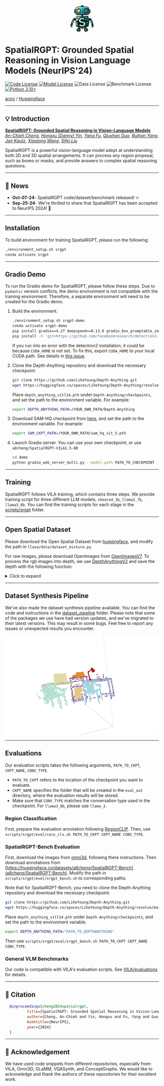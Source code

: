 <p align="center">
  <img src="demo_images/logo.png" width="15%"/>
</p>

# SpatialRGPT: Grounded Spatial Reasoning in Vision Language Models (NeurIPS'24)

[![Code License](https://img.shields.io/badge/Code%20License-Apache_2.0-green.svg)](CODE_LICENSE)
[![Model License](https://img.shields.io/badge/Model%20License-Apache_2.0-green.svg)](MODEL_LICENSE)
![Data License](https://img.shields.io/badge/Data%20License-Apache_2.0-green.svg)
![Benchmark License](https://img.shields.io/badge/Benchmark%20License-Apache_2.0-green.svg)
[![Python 3.10+](https://img.shields.io/badge/python-3.10+-blue.svg)](https://www.python.org/downloads/release/python-3100/)

[arxiv](https://arxiv.org/abs/2406.01584) / [Huggingface](https://huggingface.co/collections/a8cheng/spatialrgpt-66fef10465966adc81819723)

______________________________________________________________________

## 💡 Introduction

[**SpatialRGPT: Grounded Spatial Reasoning in Vision-Language Models**](<>)
<br>
[*An-Chieh Cheng*](https://www.anjiecheng.me/), [*Hongxu (Danny) Yin*](https://hongxu-yin.github.io/), [*Yang Fu*](https://oasisyang.github.io/), [*Qiushan Guo*](https://guoqiushan.github.io/), [*Ruihan Yang*](https://rchalyang.github.io/), [*Jan Kautz*](https://jankautz.com/), [*Xiaolong Wang*](https://xiaolonw.github.io/), [*Sifei Liu*](https://sifeiliu.net/)
<br>

SpatialRGPT is a powerful vision-language model adept at understanding both 2D and 3D spatial arrangements. It can process any region proposal, such as boxes or masks, and provide answers to complex spatial reasoning questions.

______________________________________________________________________

## 📢 News

- **Oct-07-24**- SpatialRGPT code/dataset/benchmark released! 🔥
- **Sep-25-24**- We're thrilled to share that SpatialRGPT has been accepted to NeurIPS 2024! 🎊

______________________________________________________________________

## Installation

To build environment for training SpatialRGPT, please run the following:

```bash
./environment_setup.sh srgpt
conda activate srgpt
```

______________________________________________________________________

## Gradio Demo

To run the Gradio demo for SpatialRGPT, please follow these steps. Due to `pydantic` version conflicts, the demo environment is not compatible with the training environment. Therefore, a separate environment will need to be created for the Gradio demo.

1. Build the environment.

   ```bash
   ./environment_setup.sh srgpt-demo
   conda activate srgpt-demo
   pip install gradio==4.27 deepspeed==0.13.0 gradio_box_promptable_image segment_anything_hq
   pip install -U 'git+https://github.com/facebookresearch/detectron2.git@ff53992b1985b63bd3262b5a36167098e3dada02'
   ```

   If you run into an error with the detectron2 installation, it could be because `CUDA_HOME` is not set. To fix this, export `CUDA_HOME` to your local CUDA path. See details in [this issue](https://github.com/AnjieCheng/SpatialRGPT/issues/6).

1. Clone the Depth-Anything repository and download the necessary checkpoint:

   ```bash
   git clone https://github.com/LiheYoung/Depth-Anything.git
   wget https://huggingface.co/spaces/LiheYoung/Depth-Anything/resolve/main/checkpoints/depth_anything_vitl14.pth
   ```

   Place `depth_anything_vitl14.pth` under `Depth-Anything/checkpoints`, and set the path to the environment variable. For example:

   ```bash
   export DEPTH_ANYTHING_PATH=/YOUR_OWN_PATH/Depth-Anything
   ```

1. Download SAM-HQ checkpoint from [here](https://drive.google.com/file/d/1qobFYrI4eyIANfBSmYcGuWRaSIXfMOQ8/view), and set the path to the environment variable. For example:

   ```bash
   export SAM_CKPT_PATH=/YOUR_OWN_PATH/sam_hq_vit_h.pth
   ```

1. Launch Gradio server. You can use your own checkpoint, or use `a8cheng/SpatialRGPT-VILA1.5-8B`

   ```bash
   cd demo
   python gradio_web_server_multi.py --model-path PATH_TO_CHECKPOINT
   ```

______________________________________________________________________

## Training

SpatialRGPT follows VILA training, which contains three steps. We provide training script for three different LLM models, `sheared_3b`, `llama2_7b`, `llama3_8b`. You can find the training scripts for each stage in the [scripts/srgpt](scripts/srgpt) folder.

______________________________________________________________________

## Open Spatial Dataset

Please download the Open Spatial Dataset from [huggingface](https://huggingface.co/datasets/a8cheng/OpenSpatialDataset), and modify the path in `llava/data/dataset_mixture.py`.

For raw images, please download OpenImages from [OpenImagesV7](https://storage.googleapis.com/openimages/web/download_v7.html). To process the rgb images into depth, we use [DepthAnythingV2](https://github.com/DepthAnything/Depth-Anything-V2) and save the depth with the following function:

<details>
<summary>Click to expand</summary>

```python
def save_raw_16bit(depth, fpath, height, width):
  depth = F.interpolate(depth[None, None], (height, width), mode='bilinear', align_corners=False)[0, 0]
  depth = (depth - depth.min()) / (depth.max() - depth.min()) * 255.0
  depth = depth.cpu().numpy().astype(np.uint8)
  colorized_depth = np.stack([depth, depth, depth], axis=-1)

  depth_image = Image.fromarray(colorized_depth)
  depth_image.save(fpath)
```

</details>

______________________________________________________________________

## Dataset Synthesis Pipeline

We've also made the dataset synthesis pipeline available. You can find the code and instructions in the [dataset_pipeline](dataset_pipeline) folder.
Please note that some of the packages we use have had version updates, and we've migrated to their latest versions. This may result in some bugs. Feel free to report any issues or unexpected results you encounter.

<p align="center">
  <img src="dataset_pipeline/asssets/wis3d-demo.gif" alt="Wis3D Demo">
</p>

______________________________________________________________________

## Evaluations

Our evaluation scripts takes the following arguments, `PATH_TO_CKPT`, `CKPT_NAME`, `CONV_TYPE`.

- `PATH_TO_CKPT` refers to the location of the checkpoint you want to evaluate.
- `CKPT_NAME` specifies the folder that will be created in the `eval_out` directory, where the evaluation results will be stored.
- Make sure that `CONV_TYPE` matches the conversation type used in the checkpoint. For `llama3_8b`, please use `llama_3`.

### Region Classification

First, prepare the evaluation annotation following [RegionCLIP](https://github.com/microsoft/RegionCLIP).
Then, use `scripts/srgpt/eval/coco_cls.sh PATH_TO_CKPT CKPT_NAME CONV_TYPE`.

### SpatialRGPT-Bench Evaluation

First, download the images from [omni3d](https://github.com/facebookresearch/omni3d), following there instructions. Then download annotations from [https://huggingface.co/datasets/a8cheng/SpatialRGPT-Bench](a8cheng/SpatialRGPT-Bench). Modify the path in `scripts/srgpt/eval/srgpt_bench.sh` to corresponding paths.

Note that for SpatialRGPT-Bench, you need to clone the Depth-Anything repository and download the necessary checkpoint:

```bash
git clone https://github.com/LiheYoung/Depth-Anything.git
wget https://huggingface.co/spaces/LiheYoung/Depth-Anything/resolve/main/checkpoints/depth_anything_vitl14.pth
```

Place `depth_anything_vitl14.pth` under `Depth-Anything/checkpoints`, and set the path to the environment variable.

```bash
export DEPTH_ANYTHING_PATH="PATH_TO_DEPTHANYTHING"
```

Then use `scripts/srgpt/eval/srgpt_bench.sh PATH_TO_CKPT CKPT_NAME CONV_TYPE`.

### General VLM Benchmarks

Our code is compatible with VILA's evaluation scripts. See [VILA/evaluations](https://github.com/NVlabs/VILA?tab=readme-ov-file#evaluations) for details.

______________________________________________________________________

## 📜 Citation

```bibtex
  @inproceedings{cheng2024spatialrgpt,
          title={SpatialRGPT: Grounded Spatial Reasoning in Vision-Language Models},
          author={Cheng, An-Chieh and Yin, Hongxu and Fu, Yang and Guo, Qiushan and Yang, Ruihan and Kautz, Jan and Wang, Xiaolong and Liu, Sifei},
          booktitle={NeurIPS},
          year={2024}
  }
```

______________________________________________________________________

## 🙏 Acknowledgement

We have used code snippets from different repositories, especially from: VILA, Omni3D, GLaMM, VQASynth, and ConceptGraphs. We would like to acknowledge and thank the authors of these repositories for their excellent work.
